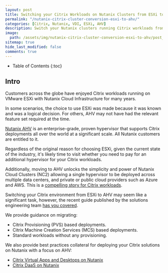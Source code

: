 ```yaml
---
layout: post
title: Switching your Citrix Workloads on Nutanix Clusters from ESXi to AHV
permalink: "/nutanix-citrix-cluster-conversion-esxi-to-ahv/"
categories: [Citrix, Nutanix, VDI, ESXi, AHV]
description: Switch your Nutanix clusters running Citrix workloads from ESXi to AHV
image:
  path: /assets/img/nutanix-citrix-cluster-conversion-esxi-to-ahv/post_default_image.jpg
sitemap: true
hide_last_modified: false
comments: true
---
```


<!--excerpt-->

-  Table of Contents
{:toc}

## Intro

Customers across the globe have enjoyed Citrix workloads running on VMware ESXi with Nutanix Cloud Infrastructure for many years.

In some scenarios, the choice to use ESXi was made because it was known and was a logical decision. For others, AHV may not have had the relevant feature set required at the time.

[Nutanix AHV](https://www.nutanix.com/au/products/ahv) is an enterprise-grade, proven hypervisor that supports Citrix deployments all over the world at a significant scale. All Nutanix customers are entitled to it.

Regardless of the original reason for choosing ESXi, given the current state of the industry, it's likely time to visit whether you need to pay for an additional hypervisor for your Citrix workloads.

Additionally, moving to AHV unlocks the simplicity and power of Nutanix Cloud Clusters (NC2) allowing a single hypervisor to be deployed across multiple data centers, and private or public cloud providers such as Azure and AWS. This is a [compelling story for Citrix workloads](https://portal.nutanix.com/page/documents/solutions/details?targetId=RA-2191-Citrix-DaaS-NC2Z-MCS-Windows-10:RA-2191-Citrix-DaaS-NC2Z-MCS-Windows-10).

Switching your Citrix environment from ESXi to AHV may seem like a significant task, however, the recent guide published by the solutions engineering team [has you covered](https://portal.nutanix.com/page/documents/solutions/details?targetId=BP-2157-Migrate-Citrix-to-Nutanix-AHV-from-ESXi:BP-2157-Migrate-Citrix-to-Nutanix-AHV-from-ESXi).

We provide guidance on migrating:

-  Citrix Provisioning (PVS) based deployments.
-  Citrix Machine Creation Services (MCS) based deployments.
-  Standard workloads without any provisioning.

We also provide best practices collateral for deploying your Citrix solutions on Nutanix with a focus on AHV:

-  [Citrix Virtual Apps and Desktops on Nutanix](https://portal.nutanix.com/page/documents/solutions/details?targetId=BP-2079-Citrix-Virtual-Apps-and-Desktops:BP-2079-Citrix-Virtual-Apps-and-Desktops)
-  [Citrix DaaS on Nutanix](https://portal.nutanix.com/page/documents/solutions/details?targetId=BP-2062-Citrix-Virtual-Apps-and-Desktops-Service:BP-2062-Citrix-Virtual-Apps-and-Desktops-Service)
